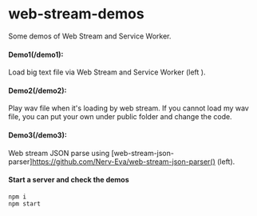 # web-stream-demos
Some demos of Web Stream and Service Worker.

#### Demo1(/demo1):

Load big text file via Web Stream and Service Worker (left ).

#### Demo2(/demo2):

Play wav file when it's loading by web stream.
If you cannot load my wav file, you can put your own under public folder and change the code.

#### Demo3(/demo3):

Web stream JSON parse using [web-stream-json-parser]https://github.com/Nerv-Eva/web-stream-json-parser() (left).

#### Start a server and check the demos
```
npm i
npm start
```